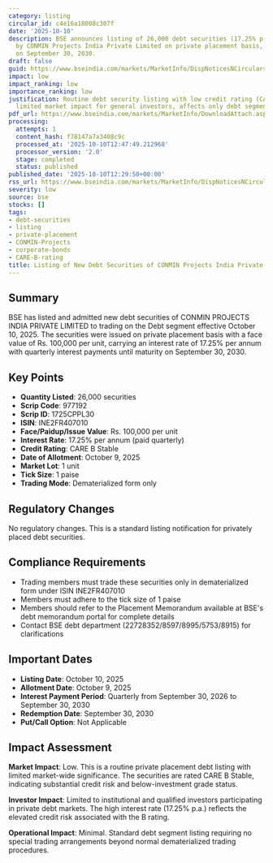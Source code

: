 ```yaml
---
category: listing
circular_id: c4e16a18008c307f
date: '2025-10-10'
description: BSE announces listing of 26,000 debt securities (17.25% p.a.) issued
  by CONMIN Projects India Private Limited on private placement basis, with maturity
  on September 30, 2030.
draft: false
guid: https://www.bseindia.com/markets/MarketInfo/DispNoticesNCirculars.aspx?Noticeid={E6021B47-9DAD-42CE-94D9-448A6242F3D2}&noticeno=20251010-42&dt=10/10/2025&icount=42&totcount=47&flag=0
impact: low
impact_ranking: low
importance_ranking: low
justification: Routine debt security listing with low credit rating (CARE B Stable),
  limited market impact for general investors, affects only debt segment participants
pdf_url: https://www.bseindia.com/markets/MarketInfo/DownloadAttach.aspx?id=20251010-42&attachedId=
processing:
  attempts: 1
  content_hash: f78147a7a3408c9c
  processed_at: '2025-10-10T12:47:49.212968'
  processor_version: '2.0'
  stage: completed
  status: published
published_date: '2025-10-10T12:29:50+00:00'
rss_url: https://www.bseindia.com/markets/MarketInfo/DispNoticesNCirculars.aspx?Noticeid={E6021B47-9DAD-42CE-94D9-448A6242F3D2}&noticeno=20251010-42&dt=10/10/2025&icount=42&totcount=47&flag=0
severity: low
source: bse
stocks: []
tags:
- debt-securities
- listing
- private-placement
- CONMIN-Projects
- corporate-bonds
- CARE-B-rating
title: Listing of New Debt Securities of CONMIN Projects India Private Limited
---
```


## Summary

BSE has listed and admitted new debt securities of CONMIN PROJECTS INDIA PRIVATE LIMITED to trading on the Debt segment effective October 10, 2025. The securities were issued on private placement basis with a face value of Rs. 100,000 per unit, carrying an interest rate of 17.25% per annum with quarterly interest payments until maturity on September 30, 2030.

## Key Points

- **Quantity Listed**: 26,000 securities
- **Scrip Code**: 977192
- **Scrip ID**: 1725CPPL30
- **ISIN**: INE2FR407010
- **Face/Paidup/Issue Value**: Rs. 100,000 per unit
- **Interest Rate**: 17.25% per annum (paid quarterly)
- **Credit Rating**: CARE B Stable
- **Date of Allotment**: October 9, 2025
- **Market Lot**: 1 unit
- **Tick Size**: 1 paise
- **Trading Mode**: Dematerialized form only

## Regulatory Changes

No regulatory changes. This is a standard listing notification for privately placed debt securities.

## Compliance Requirements

- Trading members must trade these securities only in dematerialized form under ISIN INE2FR407010
- Members must adhere to the tick size of 1 paise
- Members should refer to the Placement Memorandum available at BSE's debt memorandum portal for complete details
- Contact BSE debt department (22728352/8597/8995/5753/8915) for clarifications

## Important Dates

- **Listing Date**: October 10, 2025
- **Allotment Date**: October 9, 2025
- **Interest Payment Period**: Quarterly from September 30, 2026 to September 30, 2030
- **Redemption Date**: September 30, 2030
- **Put/Call Option**: Not Applicable

## Impact Assessment

**Market Impact**: Low. This is a routine private placement debt listing with limited market-wide significance. The securities are rated CARE B Stable, indicating substantial credit risk and below-investment grade status.

**Investor Impact**: Limited to institutional and qualified investors participating in private debt markets. The high interest rate (17.25% p.a.) reflects the elevated credit risk associated with the B rating.

**Operational Impact**: Minimal. Standard debt segment listing requiring no special trading arrangements beyond normal dematerialized trading procedures.